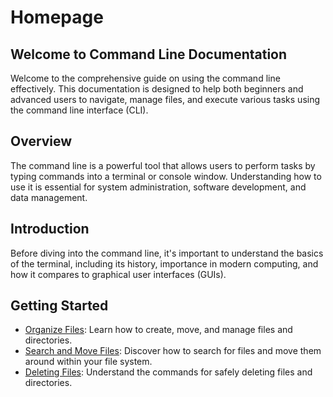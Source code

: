 # Homepage

## Welcome to Command Line Documentation

Welcome to the comprehensive guide on using the command line effectively. This documentation is designed to help both beginners and advanced users to navigate, manage files, and execute various tasks using the command line interface (CLI).

## Overview

The command line is a powerful tool that allows users to perform tasks by typing commands into a terminal or console window. Understanding how to use it is essential for system administration, software development, and data management.

## Introduction

Before diving into the command line, it's important to understand the basics of the terminal, including its history, importance in modern computing, and how it compares to graphical user interfaces (GUIs).

## Getting Started

- [Organize Files](D-organizeFile.md): Learn how to create, move, and manage files and directories.
- [Search and Move Files](De-SearchMove.md): Discover how to search for files and move them around within your file system.
- [Deleting Files](DeletingFiles.md): Understand the commands for safely deleting files and directories.
